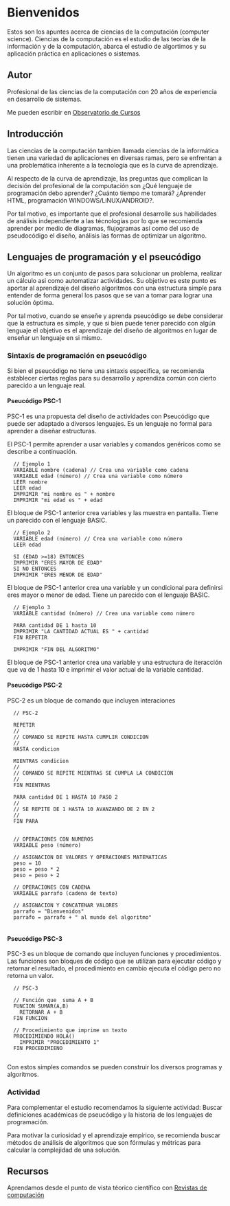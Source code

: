# Bienvenidos

Estos son los apuntes acerca de ciencias de la computación (computer science). Ciencias de la computación es el estudio de las teorías de la información y de la computación, abarca el estudio de algortimos y su aplicación práctica en aplicaciones o sistemas.

## Autor

Profesional de las ciencias de la computación con 20 años de experiencia en desarrollo de sistemas.

Me pueden escribir en [Observatorio de Cursos](https://www.facebook.com/ObservatorioEducacionVirtual)

## Introducción

Las ciencias de la computación tambien llamada ciencias de la informática tienen una variedad de aplicaciones en diversas ramas, pero se enfrentan a una problemática inherente a la tecnología que es la curva de aprendizaje.

Al respecto de la curva de aprendizaje, las preguntas que complican la decisión del profesional de la computación son ¿Qué lenguaje de programación debo aprender? ¿Cuánto tiempo me tomará? ¿Aprender HTML, programación WINDOWS/LiNUX/ANDROID?.

Por tal motivo, es importante que el profesional desarrolle sus habilidades de análisis independiente a las técnologias por lo que se recomienda aprender por medio de diagramas, flujogramas así como del uso de pseudocódigo el diseño, análisis las formas de optimizar un algoritmo.

## Lenguajes de programación y el pseucódigo

Un algoritmo es un conjunto de pasos para solucionar un problema, realizar un cálculo asi como automatizar actividades. Su objetivo es este punto es aportar al aprendizaje del diseño algoritmos con una estructura simple para entender de forma general los pasos que se van a tomar para lograr una solución óptima.

Por tal motivo, cuando se enseñe y aprenda pseucódigo se debe considerar que la estructura es simple, y que si bien puede tener parecido con algún lenguaje el objetivo es el aprendizaje del diseño de algoritmos en lugar de enseñar un lenguaje en si mismo.

### Sintaxis de programación en pseucódigo

Si bien el pseucódigo no tiene una sintaxis específica, se recomienda establecer ciertas reglas para su desarrollo y aprendiza común con cierto parecido a un lenguaje real.

#### Pseucódigo PSC-1

PSC-1 es una propuesta del diseño de actividades con Pseucódigo que puede ser adaptado a diversos lenguajes. Es un lenguaje no formal para aprender a diseñar estructuras.

El PSC-1 permite aprender a usar variables y comandos genéricos como se describe a continuación.

```
  // Ejemplo 1
  VARIABLE nombre (cadena) // Crea una variable como cadena
  VARIABLE edad (número) // Crea una variable como número
  LEER nombre
  LEER edad
  IMPRIMIR "mi nombre es " + nombre
  IMPRIMIR "mi edad es " + edad
```

El bloque de PSC-1 anterior crea variables y las muestra en pantalla. Tiene un parecido con el lenguaje BASIC.

```
  // Ejemplo 2
  VARIABLE edad (número) // Crea una variable como número
  LEER edad
  
  SI (EDAD >=18) ENTONCES
  IMPRIMIR "ERES MAYOR DE EDAD"
  SI NO ENTONCES
  IMPRIMIR "ERES MENOR DE EDAD"
```
El bloque de PSC-1 anterior crea una variable y un condicional para definirsi eres mayor o menor de edad. Tiene un parecido con el lenguaje BASIC.

```
  // Ejemplo 3
  VARIABLE cantidad (número) // Crea una variable como número
  
  PARA cantidad DE 1 hasta 10
  IMPRIMIR "LA CANTIDAD ACTUAL ES " + cantidad
  FIN REPETIR
  
  IMPRIMIR "FIN DEL ALGORITMO"
```

El bloque de PSC-1 anterior crea una variable y una estructura de iteracción que va de 1 hasta 10 e imprimir el valor actual de la variable cantidad.

#### Pseucódigo PSC-2

PSC-2 es un bloque de comando que incluyen interaciones

```
  // PSC-2
  
  REPETIR
  //
  // COMANDO SE REPITE HASTA CUMPLIR CONDICION
  //
  HASTA condicion
  
  MIENTRAS condicion
  //
  // COMANDO SE REPITE MIENTRAS SE CUMPLA LA CONDICION
  //
  FIN MIENTRAS
  
  PARA cantidad DE 1 HASTA 10 PASO 2
  //
  // SE REPITE DE 1 HASTA 10 AVANZANDO DE 2 EN 2
  //
  FIN PARA
  
  
  // OPERACIONES CON NUMEROS
  VARIABLE peso (número)
  
  // ASIGNACION DE VALORES Y OPERACIONES MATEMATICAS
  peso = 10
  peso = peso * 2
  peso = peso + 2
  
  // OPERACIONES CON CADENA
  VARIABLE parrafo (cadena de texto)
  
  // ASIGNACION Y CONCATENAR VALORES
  parrafo = "Bienvenidos"
  parrafo = parrafo + " al mundo del algoritmo" 
  
```

#### Pseucódigo PSC-3

PSC-3 es un bloque de comando que incluyen funciones y procedimientos. Las funciones son bloques de código que se utilizan para ejecutar código y retornar el resultado, el procedimiento en cambio ejecuta el código pero no retorna un valor.

```
  // PSC-3
  
  // Función que  suma A + B
  FUNCION SUMAR(A,B)
    RETORNAR A + B
  FIN FUNCION
  
  // Procedimiento que imprime un texto
  PROCEDIMIENDO HOLA()
    IMPRIMIR "PROCEDIMIENTO 1"
  FIN PROCEDIMIENO
  
```


Con estos simples comandos se pueden construir los diversos programas y algoritmos.


### Actividad

Para complementar el estudio recomendamos la siguiente actividad: Buscar definiciones académicas de pseucódigo y la historia de los lenguajes de programación.

Para motivar la curiosidad y el aprendizaje empírico, se recomienda buscar métodos de análisis de algoritmos que son fórmulas y métricas para calcular la complejidad de una solución.

## Recursos

Aprendamos desde el punto de vista téorico científico con 
[Revistas de computación](https://www.redalyc.org/area.oa?id=33&tipo=coleccion)
